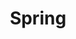 ---
    title: Spring
    permalink: /categories/spring/
    layout: category
    author_profile: true
    taxonomy: Spring
---